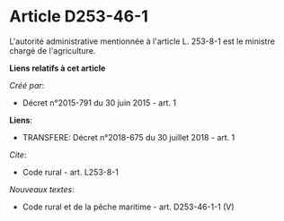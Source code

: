 # Article D253-46-1

L'autorité administrative mentionnée à l'article L. 253-8-1 est le ministre chargé de l'agriculture.

**Liens relatifs à cet article**

_Créé par_:

  - Décret n°2015-791 du 30 juin 2015 - art. 1

**Liens**:

  - TRANSFERE: Décret n°2018-675 du 30 juillet 2018 - art. 1

_Cite_:

  - Code rural - art. L253-8-1

_Nouveaux textes_:

  - Code rural et de la pêche maritime - art. D253-46-1-1 (V)
